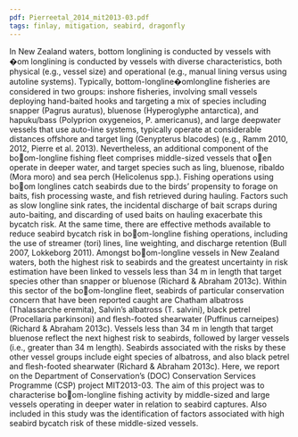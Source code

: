 ```yaml
---
pdf: Pierreetal_2014_mit2013-03.pdf
tags: finlay, mitigation, seabird, dragonfly
---
```

In New Zealand waters, bottom longlining is conducted by vessels with �om longlining is conducted by vessels with
diverse characteristics, both physical (e.g., vessel size) and operational
(e.g., manual lining versus using autoline systems). Typically, bottom-longline�omlongline
fisheries are considered in two groups: inshore fisheries, involving
small vessels deploying hand-baited hooks and targeting a mix of species
including snapper (Pagrus auratus), bluenose (Hyperoglyphe antarctica),
and hapuku/bass (Polyprion oxygeneios, P. americanus), and large deepwater
vessels that use auto-line systems, typically operate at considerable
distances offshore and target ling (Genypterus blacodes) (e.g., Ramm 2010,
2012, Pierre et al. 2013). Nevertheless, an additional component of the
bo􀄴om-longline fishing fleet comprises middle-sized vessels that o􀄞en
operate in deeper water, and target species such as ling, bluenose, ribaldo
(Mora moro) and sea perch (Helicolenus spp.).
Fishing operations using bo􀄴om longlines catch seabirds due to the birds’
propensity to forage on baits, fish processing waste, and fish retrieved
during hauling. Factors such as slow longline sink rates, the incidental
discharge of bait scraps during auto-baiting, and discarding of used baits
on hauling exacerbate this bycatch risk. At the same time, there are effective
methods available to reduce seabird bycatch risk in bo􀄴om-longline fishing
operations, including the use of streamer (tori) lines, line weighting, and
discharge retention (Bull 2007, Lokkeborg 2011).
Amongst bo􀄴om-longline vessels in New Zealand waters, both the highest
risk to seabirds and the greatest uncertainty in risk estimation have been
linked to vessels less than 34 m in length that target species other than
snapper or bluenose (Richard & Abraham 2013c). Within this sector of the
bo􀄴om-longline fleet, seabirds of particular conservation concern that have
been reported caught are Chatham albatross (Thalassarche eremita), Salvin’s
albatross (T. salvini), black petrel (Procellaria parkinsoni) and flesh-footed
shearwater (Puffinus carneipes) (Richard & Abraham 2013c).
Vessels less than 34 m in length that target bluenose reflect the next highest
risk to seabirds, followed by larger vessels (i.e., greater than 34 m length).
Seabirds associated with the risks by these other vessel groups include
eight species of albatross, and also black petrel and flesh-footed shearwater
(Richard & Abraham 2013c).
Here, we report on the Department of Conservation’s (DOC) Conservation
Services Programme (CSP) project MIT2013-03. The aim of this project was
to characterise bo􀄴om-longline fishing activity by middle-sized and large
vessels operating in deeper water in relation to seabird captures. Also
included in this study was the identification of factors associated with high
seabird bycatch risk of these middle-sized vessels.
